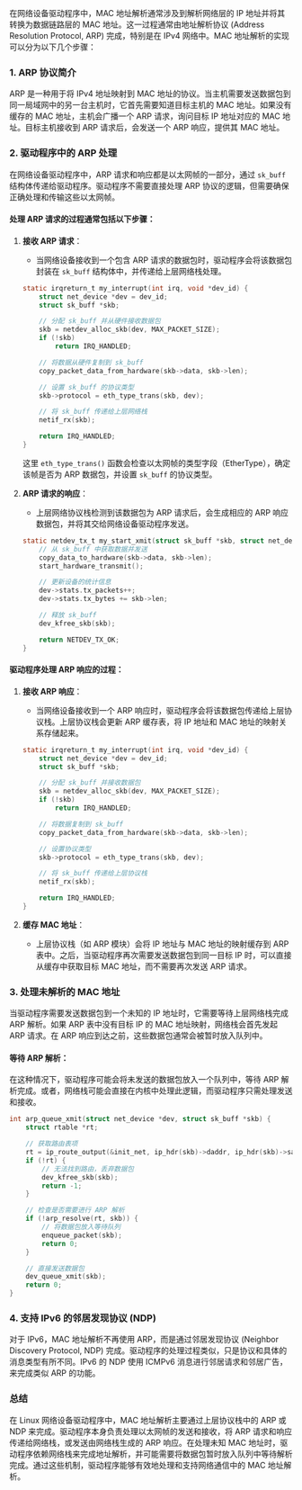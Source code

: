 在网络设备驱动程序中，MAC 地址解析通常涉及到解析网络层的 IP 地址并将其转换为数据链路层的 MAC 地址。这一过程通常由地址解析协议 (Address Resolution Protocol, ARP) 完成，特别是在 IPv4 网络中。MAC 地址解析的实现可以分为以下几个步骤：

### 1. **ARP 协议简介**
ARP 是一种用于将 IPv4 地址映射到 MAC 地址的协议。当主机需要发送数据包到同一局域网中的另一台主机时，它首先需要知道目标主机的 MAC 地址。如果没有缓存的 MAC 地址，主机会广播一个 ARP 请求，询问目标 IP 地址对应的 MAC 地址。目标主机接收到 ARP 请求后，会发送一个 ARP 响应，提供其 MAC 地址。

### 2. **驱动程序中的 ARP 处理**
在网络设备驱动程序中，ARP 请求和响应都是以太网帧的一部分，通过 `sk_buff` 结构体传递给驱动程序。驱动程序不需要直接处理 ARP 协议的逻辑，但需要确保正确处理和传输这些以太网帧。

#### 处理 ARP 请求的过程通常包括以下步骤：

1. **接收 ARP 请求**：
    - 当网络设备接收到一个包含 ARP 请求的数据包时，驱动程序会将该数据包封装在 `sk_buff` 结构体中，并传递给上层网络栈处理。

   ```c
   static irqreturn_t my_interrupt(int irq, void *dev_id) {
       struct net_device *dev = dev_id;
       struct sk_buff *skb;

       // 分配 sk_buff 并从硬件接收数据包
       skb = netdev_alloc_skb(dev, MAX_PACKET_SIZE);
       if (!skb)
           return IRQ_HANDLED;

       // 将数据从硬件复制到 sk_buff
       copy_packet_data_from_hardware(skb->data, skb->len);

       // 设置 sk_buff 的协议类型
       skb->protocol = eth_type_trans(skb, dev);

       // 将 sk_buff 传递给上层网络栈
       netif_rx(skb);

       return IRQ_HANDLED;
   }
   ```

   这里 `eth_type_trans()` 函数会检查以太网帧的类型字段（EtherType），确定该帧是否为 ARP 数据包，并设置 `sk_buff` 的协议类型。

2. **ARP 请求的响应**：
    - 上层网络协议栈检测到该数据包为 ARP 请求后，会生成相应的 ARP 响应数据包，并将其交给网络设备驱动程序发送。

   ```c
   static netdev_tx_t my_start_xmit(struct sk_buff *skb, struct net_device *dev) {
       // 从 sk_buff 中获取数据并发送
       copy_data_to_hardware(skb->data, skb->len);
       start_hardware_transmit();

       // 更新设备的统计信息
       dev->stats.tx_packets++;
       dev->stats.tx_bytes += skb->len;

       // 释放 sk_buff
       dev_kfree_skb(skb);

       return NETDEV_TX_OK;
   }
   ```

#### 驱动程序处理 ARP 响应的过程：

1. **接收 ARP 响应**：
    - 当网络设备接收到一个 ARP 响应时，驱动程序会将该数据包传递给上层协议栈。上层协议栈会更新 ARP 缓存表，将 IP 地址和 MAC 地址的映射关系存储起来。

   ```c
   static irqreturn_t my_interrupt(int irq, void *dev_id) {
       struct net_device *dev = dev_id;
       struct sk_buff *skb;

       // 分配 sk_buff 并接收数据包
       skb = netdev_alloc_skb(dev, MAX_PACKET_SIZE);
       if (!skb)
           return IRQ_HANDLED;

       // 将数据复制到 sk_buff
       copy_packet_data_from_hardware(skb->data, skb->len);

       // 设置协议类型
       skb->protocol = eth_type_trans(skb, dev);

       // 将 sk_buff 传递给上层协议栈
       netif_rx(skb);

       return IRQ_HANDLED;
   }
   ```

2. **缓存 MAC 地址**：
    - 上层协议栈（如 ARP 模块）会将 IP 地址与 MAC 地址的映射缓存到 ARP 表中。之后，当驱动程序再次需要发送数据包到同一目标 IP 时，可以直接从缓存中获取目标 MAC 地址，而不需要再次发送 ARP 请求。

### 3. **处理未解析的 MAC 地址**
当驱动程序需要发送数据包到一个未知的 IP 地址时，它需要等待上层网络栈完成 ARP 解析。如果 ARP 表中没有目标 IP 的 MAC 地址映射，网络栈会首先发起 ARP 请求。在 ARP 响应到达之前，这些数据包通常会被暂时放入队列中。

#### 等待 ARP 解析：
在这种情况下，驱动程序可能会将未发送的数据包放入一个队列中，等待 ARP 解析完成。或者，网络栈可能会直接在内核中处理此逻辑，而驱动程序只需处理发送和接收。

```c
int arp_queue_xmit(struct net_device *dev, struct sk_buff *skb) {
    struct rtable *rt;

    // 获取路由表项
    rt = ip_route_output(&init_net, ip_hdr(skb)->daddr, ip_hdr(skb)->saddr, 0, 0);
    if (!rt) {
        // 无法找到路由，丢弃数据包
        dev_kfree_skb(skb);
        return -1;
    }

    // 检查是否需要进行 ARP 解析
    if (!arp_resolve(rt, skb)) {
        // 将数据包放入等待队列
        enqueue_packet(skb);
        return 0;
    }

    // 直接发送数据包
    dev_queue_xmit(skb);
    return 0;
}
```

### 4. **支持 IPv6 的邻居发现协议 (NDP)**
对于 IPv6，MAC 地址解析不再使用 ARP，而是通过邻居发现协议 (Neighbor Discovery Protocol, NDP) 完成。驱动程序的处理过程类似，只是协议和具体的消息类型有所不同。IPv6 的 NDP 使用 ICMPv6 消息进行邻居请求和邻居广告，来完成类似 ARP 的功能。

### 总结
在 Linux 网络设备驱动程序中，MAC 地址解析主要通过上层协议栈中的 ARP 或 NDP 来完成。驱动程序本身负责处理以太网帧的发送和接收，将 ARP 请求和响应传递给网络栈，或发送由网络栈生成的 ARP 响应。在处理未知 MAC 地址时，驱动程序依赖网络栈来完成地址解析，并可能需要将数据包暂时放入队列中等待解析完成。通过这些机制，驱动程序能够有效地处理和支持网络通信中的 MAC 地址解析。
